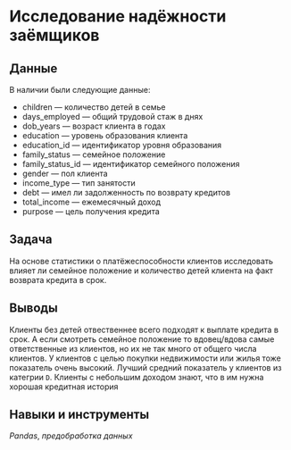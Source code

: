 # Исследование надёжности заёмщиков


## Данные

В наличии были следующие данные:
- children — количество детей в семье
- days_employed — общий трудовой стаж в днях
- dob_years — возраст клиента в годах
- education — уровень образования клиента
- education_id — идентификатор уровня образования
- family_status — семейное положение
- family_status_id — идентификатор семейного положения
- gender — пол клиента
- income_type — тип занятости
- debt — имел ли задолженность по возврату кредитов
- total_income — ежемесячный доход
- purpose — цель получения кредита

## Задача

На основе статистики о платёжеспособности клиентов исследовать влияет ли семейное положение и количество детей клиента на факт возврата кредита в срок.  

## Выводы

Клиенты без детей отвественнее всего подходят к выплате кредита в срок. А если смотреть семейное положение то вдовец/вдова самые ответственные из клиентов, но их не так много от общего числа клиентов. У клиентов с целью покупки недвижимости или жилья тоже показатель очень высокий. Лучший средний показатель у клиентов из категрии `D`. Клиенты с небольшим доходом знают, что в им нужна хорошая кредитная история

## Навыки и инструменты
*Pandas*, *предобработка данных*
